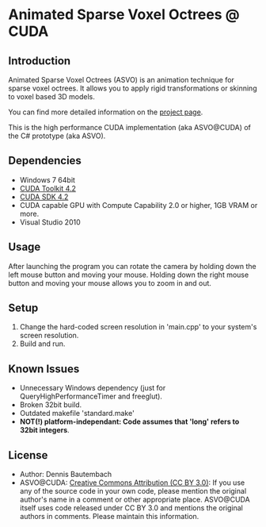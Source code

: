 # Animated Sparse Voxel Octrees @ CUDA


## Introduction

Animated Sparse Voxel Octrees (ASVO) is an animation technique for sparse voxel octrees. It allows you to apply rigid transformations or skinning to voxel based 3D models.

You can find more detailed information on the [project page](http://bautembach.de/wordpress/?page_id=7).

This is the high performance CUDA implementation (aka ASVO@CUDA) of the C# prototype (aka ASVO).


## Dependencies

- Windows 7 64bit
- [CUDA Toolkit 4.2](https://developer.nvidia.com/cuda-toolkit-42-archive)
- [CUDA SDK 4.2](https://developer.nvidia.com/cuda-toolkit-42-archive)
- CUDA capable GPU with Compute Capability 2.0 or higher, 1GB VRAM or more.
- Visual Studio 2010


## Usage

After launching the program you can rotate the camera by holding down the left mouse button and moving your mouse. Holding down the right mouse button and moving your mouse allows you to zoom in and out.


## Setup

1. Change the hard-coded screen resolution in 'main.cpp' to your system's screen resolution.
2. Build and run.


## Known Issues

- Unnecessary Windows dependency (just for QueryHighPerformanceTimer and freeglut).
- Broken 32bit build.
- Outdated makefile 'standard.make'
- **NOT(!) platform-independant: Code assumes that 'long' refers to 32bit integers**.


## License

- Author: Dennis Bautembach
- ASVO@CUDA: [Creative Commons Attribution (CC BY 3.0)](http://creativecommons.org/licenses/by/3.0/deed.en_US): If you use any of the source code in your own code, please mention the original author's name in a comment or other appropriate place. ASVO@CUDA itself uses code released under CC BY 3.0 and mentions the original authors in comments. Please maintain this information.